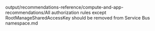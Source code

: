 output/recommendations-reference/compute-and-app-recommendations/All authorization rules except RootManageSharedAccessKey should be removed from Service Bus namespace.md